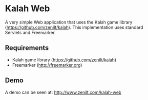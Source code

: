 # Kalah Web
A very simple Web application that uses the Kalah game library (https://github.com/zenilt/kalah).
This implementation uses standard Servlets and Freemarker.
## Requirements
* Kalah game library (https://github.com/zenilt/kalah)
* Freemarker (http://freemarker.org)

## Demo
A demo can be seen at: http://www.zenilt.com/kalah-web
